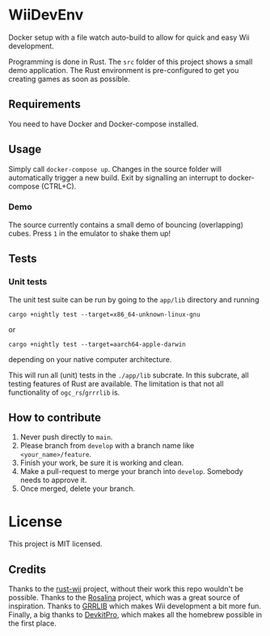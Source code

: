 # WiiDevEnv

Docker setup with a file watch auto-build to allow for quick and easy Wii development.

Programming is done in Rust. The `src` folder of this project shows a small demo application.
The Rust environment is pre-configured to get you creating games as soon as possible.

## Requirements

You need to have Docker and Docker-compose installed.

## Usage

Simply call `docker-compose up`.
Changes in the source folder will automatically trigger a new build.
Exit by signalling an interrupt to docker-compose (CTRL+C).

### Demo

The source currently contains a small demo of bouncing (overlapping) cubes. Press `1` in the emulator to shake them up!

## Tests

### Unit tests

The unit test suite can be run by going to the `app/lib` directory and running

```
cargo +nightly test --target=x86_64-unknown-linux-gnu
```

or

```
cargo +nightly test --target=aarch64-apple-darwin
```

depending on your native computer architecture.

This will run all (unit) tests in the `./app/lib` subcrate.
In this subcrate, all testing features of Rust are available.
The limitation is that not all functionality of `ogc_rs`/`grrrlib` is.

## How to contribute

1. Never push directly to `main`.
2. Please branch from `develop` with a branch name like `<your_name>/feature`.
3. Finish your work, be sure it is working and clean.
4. Make a pull-request to merge your branch into `develop`. Somebody needs to approve it.
5. Once merged, delete your branch.

# License

This project is MIT licensed.

## Credits

Thanks to the [rust-wii](https://github.com/rust-wii) project, without their work this repo wouldn't be possible.
Thanks to the [Rosalina](https://github.com/ProfElements/rosalina) project, which was a great source of inspiration.
Thanks to [GRRLIB](https://github.com/GRRLIB/GRRLIB) which makes Wii development a bit more fun.
Finally, a big thanks to [DevkitPro](https://github.com/devkitPro), which makes all the homebrew possible in the first place.
